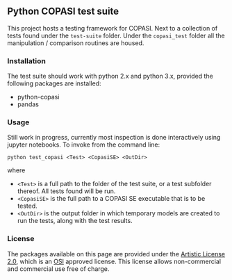 ## Python COPASI test suite
This project hosts a testing framework for COPASI. Next to a collection of tests found under the `test-suite` folder. Under the `copasi_test` folder all the manipulation / comparison routines are housed. 

### Installation
The test suite should work with python 2.x and python 3.x, provided the following packages are installed: 

* python-copasi
* pandas

### Usage
Still work in progress, currently most inspection is done interactively using jupyter notebooks. To invoke from the command line: 

	python test_copasi <Test> <CopasiSE> <OutDir>

where

* `<Test>` is a full path to the folder of the test suite, or a test subfolder thereof. All tests found will be run.  
* `<CopasiSE>` is the full path to a COPASI SE executable that is to be tested. 
* `<OutDir>` is the output folder in which temporary models are created to run the tests, along with the test results. 

### License

The packages available on this page are provided under the 
[Artistic License 2.0](http://copasi.org/Download/License/), 
which is an [OSI](http://www.opensource.org/) approved license. This license 
allows non-commercial and commercial use free of charge.
 